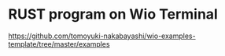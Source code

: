 # RUST program on Wio Terminal

https://github.com/tomoyuki-nakabayashi/wio-examples-template/tree/master/examples
